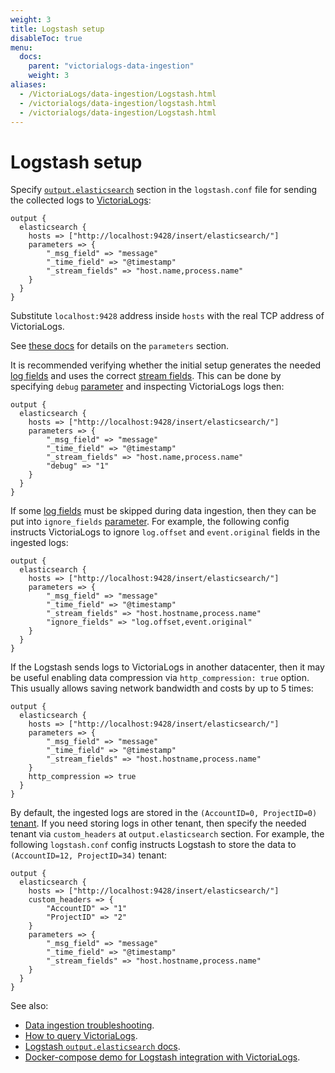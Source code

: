 ```yaml
---
weight: 3
title: Logstash setup
disableToc: true
menu:
  docs:
    parent: "victorialogs-data-ingestion"
    weight: 3
aliases:
  - /VictoriaLogs/data-ingestion/Logstash.html
  - /victorialogs/data-ingestion/logstash.html
  - /victorialogs/data-ingestion/Logstash.html
---
```


# Logstash setup

Specify [`output.elasticsearch`](https://www.elastic.co/guide/en/logstash/current/plugins-outputs-elasticsearch.html) section in the `logstash.conf` file
for sending the collected logs to [VictoriaLogs](https://docs.victoriametrics.com/victorialogs/):

```logstash
output {
  elasticsearch {
    hosts => ["http://localhost:9428/insert/elasticsearch/"]
    parameters => {
        "_msg_field" => "message"
        "_time_field" => "@timestamp"
        "_stream_fields" => "host.name,process.name"
    }
  }
}
```

Substitute `localhost:9428` address inside `hosts` with the real TCP address of VictoriaLogs.

See [these docs](https://docs.victoriametrics.com/victorialogs/data-ingestion/#http-parameters) for details on the `parameters` section.

It is recommended verifying whether the initial setup generates the needed [log fields](https://docs.victoriametrics.com/victorialogs/keyconcepts/#data-model)
and uses the correct [stream fields](https://docs.victoriametrics.com/victorialogs/keyconcepts/#stream-fields).
This can be done by specifying `debug` [parameter](https://docs.victoriametrics.com/victorialogs/data-ingestion/#http-parameters)
and inspecting VictoriaLogs logs then:

```logstash
output {
  elasticsearch {
    hosts => ["http://localhost:9428/insert/elasticsearch/"]
    parameters => {
        "_msg_field" => "message"
        "_time_field" => "@timestamp"
        "_stream_fields" => "host.name,process.name"
        "debug" => "1"
    }
  }
}
```

If some [log fields](https://docs.victoriametrics.com/victorialogs/keyconcepts/#data-model) must be skipped
during data ingestion, then they can be put into `ignore_fields` [parameter](https://docs.victoriametrics.com/victorialogs/data-ingestion/#http-parameters).
For example, the following config instructs VictoriaLogs to ignore `log.offset` and `event.original` fields in the ingested logs:

```logstash
output {
  elasticsearch {
    hosts => ["http://localhost:9428/insert/elasticsearch/"]
    parameters => {
        "_msg_field" => "message"
        "_time_field" => "@timestamp"
        "_stream_fields" => "host.hostname,process.name"
        "ignore_fields" => "log.offset,event.original"
    }
  }
}
```

If the Logstash sends logs to VictoriaLogs in another datacenter, then it may be useful enabling data compression via `http_compression: true` option.
This usually allows saving network bandwidth and costs by up to 5 times:

```logstash
output {
  elasticsearch {
    hosts => ["http://localhost:9428/insert/elasticsearch/"]
    parameters => {
        "_msg_field" => "message"
        "_time_field" => "@timestamp"
        "_stream_fields" => "host.hostname,process.name"
    }
    http_compression => true
  }
}
```

By default, the ingested logs are stored in the `(AccountID=0, ProjectID=0)` [tenant](https://docs.victoriametrics.com/victorialogs/#multitenancy).
If you need storing logs in other tenant, then specify the needed tenant via `custom_headers` at `output.elasticsearch` section.
For example, the following `logstash.conf` config instructs Logstash to store the data to `(AccountID=12, ProjectID=34)` tenant:

```logstash
output {
  elasticsearch {
    hosts => ["http://localhost:9428/insert/elasticsearch/"]
    custom_headers => {
        "AccountID" => "1"
        "ProjectID" => "2"
    }
    parameters => {
        "_msg_field" => "message"
        "_time_field" => "@timestamp"
        "_stream_fields" => "host.hostname,process.name"
    }
  }
}
```

See also:

- [Data ingestion troubleshooting](https://docs.victoriametrics.com/victorialogs/data-ingestion/#troubleshooting).
- [How to query VictoriaLogs](https://docs.victoriametrics.com/victorialogs/querying/).
- [Logstash `output.elasticsearch` docs](https://www.elastic.co/guide/en/logstash/current/plugins-outputs-elasticsearch.html).
- [Docker-compose demo for Logstash integration with VictoriaLogs](https://github.com/VictoriaMetrics/VictoriaMetrics/tree/master/deployment/docker/victorialogs/logstash).
